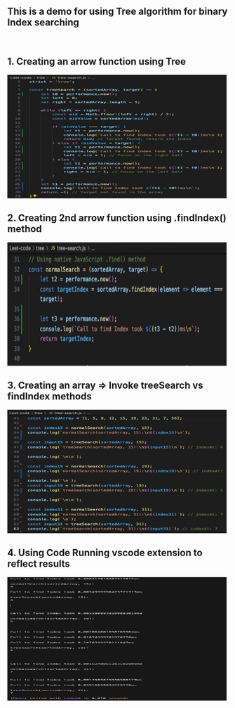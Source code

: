 <h2>This is a demo for using Tree algorithm for binary Index searching</h2>
<br>
<h2>1. Creating an arrow function using Tree</h2>
<img style="align: center; aspect-ratio: 16/9; max-width: 500px;" src="./images/treeSearch.jpg">
<br>
<h2>2. Creating 2nd arrow function using .findIndex() method</h2>
<img style="align: center; aspect-ratio: 16/9; max-width: 500px;" src="./images/findIndex.jpg">
<br>
<h2>3. Creating an array => Invoke treeSearch vs findIndex methods</h2>
<img style="align: center; aspect-ratio: 16/9; max-width: 500px;" src="./images/consoleLog.jpg">
<br>
<h2>4. Using Code Running vscode extension to reflect results</h2>
<img style="align: center; aspect-ratio: 16/9; max-width: 500px;" src="./images/result.jpg">